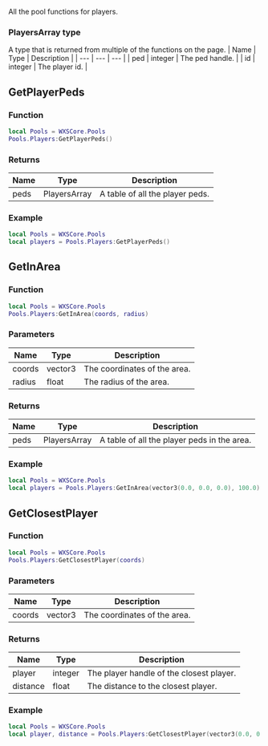 All the pool functions for players.

### PlayersArray type
A type that is returned from multiple of the functions on the page.
| Name | Type | Description |
| --- | --- | --- |
| ped | integer | The ped handle. |
| id | integer | The player id. |

## GetPlayerPeds

### Function
```lua
local Pools = WXSCore.Pools
Pools.Players:GetPlayerPeds()
```

### Returns
| Name | Type | Description |
| --- | --- | --- |
| peds | PlayersArray | A table of all the player peds. |

### Example
```lua
local Pools = WXSCore.Pools
local players = Pools.Players:GetPlayerPeds()
```

## GetInArea

### Function
```lua
local Pools = WXSCore.Pools
Pools.Players:GetInArea(coords, radius)
```

### Parameters
| Name | Type | Description |
| --- | --- | --- |
| coords | vector3 | The coordinates of the area. |
| radius | float | The radius of the area. |

### Returns
| Name | Type | Description |
| --- | --- | --- |
| peds | PlayersArray | A table of all the player peds in the area. |

### Example
```lua
local Pools = WXSCore.Pools
local players = Pools.Players:GetInArea(vector3(0.0, 0.0, 0.0), 100.0)
```

## GetClosestPlayer

### Function
```lua
local Pools = WXSCore.Pools
Pools.Players:GetClosestPlayer(coords)
```

### Parameters
| Name | Type | Description |
| --- | --- | --- |
| coords | vector3 | The coordinates of the area. |

### Returns
| Name | Type | Description |
| --- | --- | --- |
| player | integer | The player handle of the closest player. |
| distance | float | The distance to the closest player. |

### Example
```lua
local Pools = WXSCore.Pools
local player, distance = Pools.Players:GetClosestPlayer(vector3(0.0, 0.0, 0.0))
```